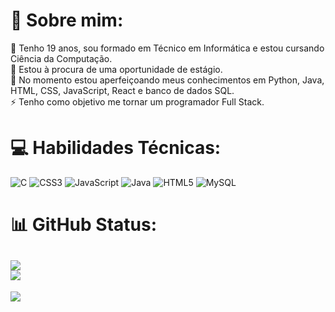 # 💫 Sobre mim:
💬 Tenho 19 anos, sou formado em Técnico em Informática e estou cursando Ciência da Computação.<br>🔭 Estou à procura de uma oportunidade de estágio.<br>🌱 No momento estou aperfeiçoando meus conhecimentos em Python, Java, HTML, CSS, JavaScript, React e banco de dados SQL.<br>⚡ Tenho como objetivo me tornar um programador Full Stack.<br>


# 💻 Habilidades Técnicas:
![C](https://img.shields.io/badge/c-%2300599C.svg?style=flat&logo=c&logoColor=white) ![CSS3](https://img.shields.io/badge/css3-%231572B6.svg?style=flat&logo=css3&logoColor=white) ![JavaScript](https://img.shields.io/badge/javascript-%23323330.svg?style=flat&logo=javascript&logoColor=%23F7DF1E) ![Java](https://img.shields.io/badge/java-%23ED8B00.svg?style=flat&logo=openjdk&logoColor=white) ![HTML5](https://img.shields.io/badge/html5-%23E34F26.svg?style=flat&logo=html5&logoColor=white) ![MySQL](https://img.shields.io/badge/mysql-%2300000f.svg?style=flat&logo=mysql&logoColor=white)
# 📊 GitHub Status:
![](https://github-readme-stats.vercel.app/api?username=M4theus-Nunes&theme=vue-dark&hide_border=true&include_all_commits=false&count_private=false)<br/>
![](https://github-readme-streak-stats.herokuapp.com/?user=M4theus-Nunes&theme=vue-dark&hide_border=true)<br/>
---
[![](https://visitcount.itsvg.in/api?id=M4theus-Nunes&icon=5&color=8)](https://visitcount.itsvg.in)

<!-- Proudly created with GPRM ( https://gprm.itsvg.in ) -->
